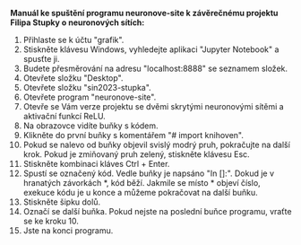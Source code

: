 **Manuál ke spuštění programu neuronove-site k závěrečnému projektu Filipa Stupky o neuronových sítích:**

1. Přihlaste se k účtu "grafik". 
2. Stiskněte klávesu Windows, vyhledejte aplikaci "Jupyter Notebook" a spusťte ji.
3. Budete přesměrování na adresu "localhost:8888" se seznamem složek.
4. Otevřete složku "Desktop".
5. Otevřete složku "sin2023-stupka".
6. Otevřete program "neuronove-site".
7. Otevře se Vám verze projektu se dvěmi skrytými neuronovými sítěmi a aktivační funkcí ReLU.
8. Na obrazovce vidíte buňky s kódem.
9. Klikněte do první buňky s komentářem "# import knihoven".
10. Pokud se nalevo od buňky objevil svislý modrý pruh, pokračujte na další krok. Pokud je zmiňovaný pruh zelený, stiskněte klávesu Esc.
11. Stiskněte kombinaci kláves Ctrl + Enter.
12. Spustí se označený kód. Vedle buňky je napsáno "In []:". Dokud je v hranatých závorkách *, kód běží. Jakmile se místo * objeví číslo, exekuce kódu je u konce a můžeme pokračovat na další buňku.
13. Stiskněte šipku dolů.
14. Označí se další buňka. Pokud nejste na poslední buňce programu, vraťte se ke kroku 10.
15. Jste na konci programu.
